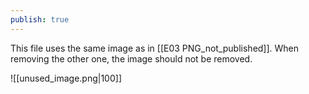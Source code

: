 ```yaml
---
publish: true
---
```

This file uses the same image as in [[E03 PNG_not_published]]. When removing the other one, the image should not be removed. 

![[unused_image.png|100]]